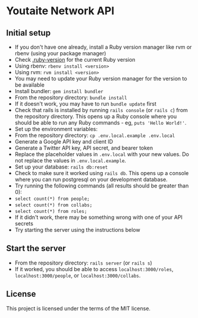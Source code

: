 # Youtaite Network API

## Initial setup

* If you don't have one already, install a Ruby version manager like rvm or rbenv (using your package manager)
* Check [.ruby-version](.ruby-version) for the current Ruby version
 * Using rbenv: `rbenv install <version>`
 * Using rvm: `rvm install <version>`
 * You may need to update your Ruby version manager for the version to be available
* Install bundler: `gem install bundler`
* From the repository directory: `bundle install`
 * If it doesn't work, you may have to run `bundle update` first
* Check that rails is installed by running `rails console` (or `rails c`) from the repository directory. This opens up a Ruby console where you should be able to run any Ruby commands - eg, `puts 'Hello World!'`.
* Set up the environment variables:
 * From the repository directory: `cp .env.local.example .env.local`
 * Generate a Google API key and client ID
 * Generate a Twitter API key, API secret, and bearer token
 * Replace the placeholder values in `.env.local` with your new values. Do not replace the values in `.env.local.example`.
* Set up your database: `rails db:reset`
 * Check to make sure it worked using `rails db`. This opens up a console where you can run postgresql on your development database.
  * Try running the following commands (all results should be greater than 0):
   * `select count(*) from people;`
   * `select count(*) from collabs;`
   * `select count(*) from roles;`
 * If it didn't work, there may be something wrong with one of your API secrets
* Try starting the server using the instructions below

## Start the server

* From the repository directory: `rails server` (or `rails s`)
* If it worked, you should be able to access `localhost:3000/roles`, `localhost:3000/people`, or `localhost:3000/collabs`.

## License
This project is licensed under the terms of the MIT license.
